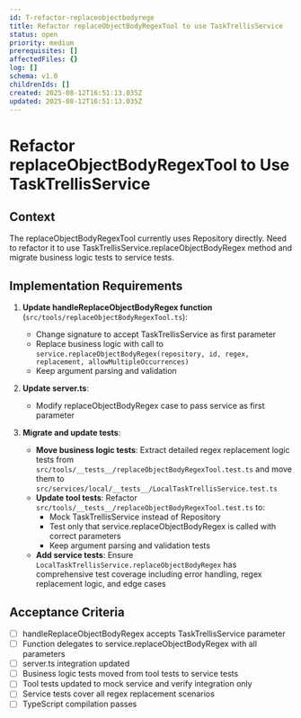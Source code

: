 ```yaml
---
id: T-refactor-replaceobjectbodyrege
title: Refactor replaceObjectBodyRegexTool to use TaskTrellisService
status: open
priority: medium
prerequisites: []
affectedFiles: {}
log: []
schema: v1.0
childrenIds: []
created: 2025-08-12T16:51:13.035Z
updated: 2025-08-12T16:51:13.035Z
---
```


# Refactor replaceObjectBodyRegexTool to Use TaskTrellisService

## Context

The replaceObjectBodyRegexTool currently uses Repository directly. Need to refactor it to use TaskTrellisService.replaceObjectBodyRegex method and migrate business logic tests to service tests.

## Implementation Requirements

1. **Update handleReplaceObjectBodyRegex function** (`src/tools/replaceObjectBodyRegexTool.ts`):
   - Change signature to accept TaskTrellisService as first parameter
   - Replace business logic with call to `service.replaceObjectBodyRegex(repository, id, regex, replacement, allowMultipleOccurrences)`
   - Keep argument parsing and validation

2. **Update server.ts**:
   - Modify replaceObjectBodyRegex case to pass service as first parameter

3. **Migrate and update tests**:
   - **Move business logic tests**: Extract detailed regex replacement logic tests from `src/tools/__tests__/replaceObjectBodyRegexTool.test.ts` and move them to `src/services/local/__tests__/LocalTaskTrellisService.test.ts`
   - **Update tool tests**: Refactor `src/tools/__tests__/replaceObjectBodyRegexTool.test.ts` to:
     - Mock TaskTrellisService instead of Repository
     - Test only that service.replaceObjectBodyRegex is called with correct parameters
     - Keep argument parsing and validation tests
   - **Add service tests**: Ensure `LocalTaskTrellisService.replaceObjectBodyRegex` has comprehensive test coverage including error handling, regex replacement logic, and edge cases

## Acceptance Criteria

- [ ] handleReplaceObjectBodyRegex accepts TaskTrellisService parameter
- [ ] Function delegates to service.replaceObjectBodyRegex with all parameters
- [ ] server.ts integration updated
- [ ] Business logic tests moved from tool tests to service tests
- [ ] Tool tests updated to mock service and verify integration only
- [ ] Service tests cover all regex replacement scenarios
- [ ] TypeScript compilation passes
